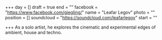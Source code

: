 +++
day = []
draft = true
end = ""
facebook = "https://www.facebook.com/giegling/"
name = "Leafar Legov"
photo = ""
position = []
soundcloud = "https://soundcloud.com/leafarlegov"
start = ""

+++
As a solo artist, he explores the cinematic and experimental edges of ambient, house and techno.